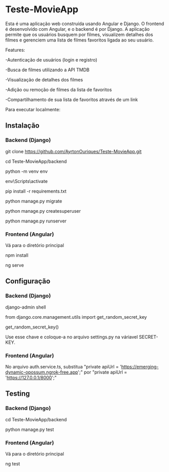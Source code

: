 # Teste-MovieApp
 Esta é uma aplicação web construída usando Angular e Django. O frontend é desenvolvido com Angular, e o backend é por Django. A aplicação permite que os usuários busquem por filmes, visualizem detalhes dos filmes e gerenciem uma lista de filmes favoritos ligada ao seu usuário.
 
Features:

-Autenticação de usuários (login e registro)

-Busca de filmes utilizando a API TMDB

-Visualização de detalhes dos filmes

-Adição ou remoção de filmes da lista de favoritos

-Compartilhamento de sua lista de favoritos através de um link

Para executar localmente:

## Instalação
### Backend (Django)

git clone https://github.com/AyrtonOuriques/Teste-MovieApp.git

cd Teste-MovieApp/backend

python -m venv env

env\Scripts\activate

pip install -r requirements.txt

python manage.py migrate

python manage.py createsuperuser

python manage.py runserver

### Frontend (Angular)

Vá para o diretório principal

npm install

ng serve

## Configuração

### Backend (Django)

django-admin shell

from django.core.management.utils import get_random_secret_key  

get_random_secret_key()

Use esse chave e coloque-a no arquivo settings.py na váriavel SECRET-KEY.

### Frontend (Angular)

No arquivo auth.service.ts, substitua   "private apiUrl = 'https://emerging-dynamic-opossum.ngrok-free.app';" 
por "private apiUrl = 'https://127.0.0.1/8000';" 

## Testing

### Backend (Django)

cd Teste-MovieApp/backend

python manage.py test


### Frontend (Angular)

Vá para o diretório principal

ng test
